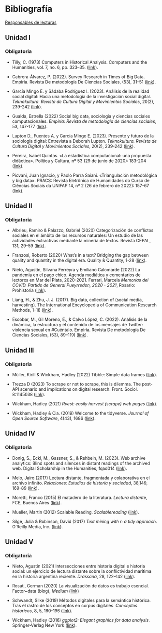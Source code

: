 # Bibliografía

[Responsables de
lecturas](https://docs.google.com/spreadsheets/d/1daRYQMJXmObIAJEE3GKJkB89YuvCS28P4jiMcUdkSIU/edit?usp=sharing "Formulario")

## Unidad I

### Obligatoria

-   Tilly, C. (1973) Computers in Historical Analysis. Computers and the
    Humanities, vol. 7, no. 6, pp. 323–35.
    ([link](https://sci-hub.se/https://www.jstor.org/stable/30199589 "Computers in Historical Analysis")).

-   Cabrera-Álvarez, P. (2022). Survey Research in Times of Big Data.
    Empiria. Revista De metodología De Ciencias Sociales, (53), 31–51
    ([link](https://revistas.uned.es/index.php/empiria/article/view/32611/24822 "Survey Research in Times of Big Data")).

-   García Mingo E. y Sádaba Rodríguez I. (2023). Análisis de la
    realidad social digital: Hacia una metodología de la investigación
    social digital. *Teknokultura. Revista de Cultura Digital y
    Movimientos Sociales*, 20(2), 239-242
    ([link](https://revistas.ucm.es/index.php/TEKN/article/view/88460/4564456566089 "Análisis de la realidad social digital: Hacia una metodología de la investigación social digital")).

-   Gualda, Estrella (2022) Social big data, sociología y ciencias
    sociales computacionales. *Empiria: Revista de metodología de
    ciencias sociales*, 53, 147-177
    ([link](https://revistas.uned.es/index.php/empiria/article/view/32631/24825 "Social big data, sociología y ciencias sociales computacionales")).

-   Lupton D., Fuentes A. y García Mingo E. (2023). Presente y futuro de
    la sociología digital: Entrevista a Deborah Lupton. *Teknokultura.
    Revista de Cultura Digital y Movimientos Sociales*, 20(2), 239-242
    ([link](https://revistas.ucm.es/index.php/TEKN/article/view/87181/4564456566105 "Presente y futuro de la sociología digital: Entrevista a Deborah Lupton")).

-   Pereira, Isabel Quintas. «La estadística computacional: una
    propuesta didáctica». Política y Cultura, nº 53 (29 de junio de
    2020): 183-204
    ([link](https://www.redalyc.org/journal/267/26763954009/html/ "La estadística computacional")).

-   Piovani, Juan Ignacio, y Paolo Parra Saiani. «Triangulación
    metodológica y big data». PRACS: Revista Eletrônica de Humanidades
    do Curso de Ciências Sociais da UNIFAP 14, nº 2 (26 de febrero de
    2022): 157-67
    ([link](https://github.com/agusnieto77/Sem-UBA/raw/master/bibliograf%C3%ADa/Piovani_Parra.pdf "Triangulación metodológica y big data")).

## Unidad II

### Obligatoria

-   Albrieu, Ramiro & Palazzo, Gabriel (2020) Categorización de
    conflictos sociales en el ámbito de los recursos naturales: Un
    estudio de las actividades extractivas mediante la minería de
    textos. Revista CEPAL, 131, 29–59
    ([link](https://repositorio.cepal.org/bitstream/handle/11362/45952/RVE131_Albrieu.pdf?sequence=1&isAllowed=y "Categorización de conflictos sociales en el ámbito de los recursos naturales")).

-   Franzosi, Roberto (2020) What’s in a text? Bridging the gap between
    quality and quantity in the digital era. Quality & Quantity, 1-28
    ([link](https://sci-hub.se/https://doi.org/10.1007/s11135-020-01067-6 "What's in a text?")).

-   Nieto, Agustín, Silvana Ferreyra y Emiliano Calomarde (2022) La
    pandemia en el pago chico. Agenda mediática y comentarios de
    lectorxs en Mar del Plata, 2020-2021. Ferrari, Marcela *Memorias del
    COVID. Partido de General Pueyrredon, 2020 - 2021*, Rosario:
    Prohistoria
    ([link](https://www.academia.edu/77606214/TIEMPOS_DE_PANDEMIA "La pandemia en el pago chico")).

-   Liang, H., & Zhu, J. J. (2017). Big data, collection of (social
    media, harvesting). The International Encyclopedia of Communication
    Research Methods, 1–18
    ([link](https://sci-hub.se/https://doi.org/10.1002/9781118901731.iecrm0015 "Big data, collection of (social media, harvesting)")).

-   Escobar, M., Gil Moreno, E., & Calvo López, C. (2022). Análisis de
    la dinámica, la estructura y el contenido de los mensajes de
    Twitter: violencia sexual en \#Cuéntalo. Empiria. Revista De
    metodología De Ciencias Sociales, (53), 89–119)
    ([link](https://revistas.uned.es/index.php/empiria/article/view/32614/25534 "Análisis de la dinámica, la estructura y el contenido de los mensajes de Twitter")).

## Unidad III

### Obligatoria

-   Müller, Kirill & Wickham, Hadley (2022) Tibble: Simple data frames
    ([link](https://cran.r-project.org/web/packages/tibble/tibble.pdf "Tibble")).

-   Trezza D (2023) To scrape or not to scrape, this is dilemma. The
    post-API scenario and implications on digital research. Front.
    Sociol. 8:1145038
    ([link](https://www.frontiersin.org/articles/10.3389/fsoc.2023.1145038/full "To scrape or not to scrape")).

-   Wickham, Hadley (2021) *Rvest: easily harvest (scrape) web pages*
    ([link](https://cran.r-project.org/web/packages/rvest/rvest.pdf "easily harvest (scrape) web pages")).

-   Wickham, Hadley & Cia. (2019) Welcome to the tidyverse. *Journal of
    Open Source Software*, 4(43), 1686
    ([link](https://doi.org/10.21105/joss.01686 "Welcome to the tidyverse")).

## Unidad IV

### Obligatoria

-   Donig, S., Eckl, M., Gassner, S., & Rehbein, M. (2023). Web archive
    analytics: Blind spots and silences in distant readings of the
    archived web. Digital Scholarship in the Humanities, fqad014
    ([link](https://doi.org/10.1093/llc/fqad014 "Web archive analytics")).

-   Melo, Jairo (2017) Lectura distante, fragmentada y colaborativa en
    el archivo infinito. *Relaciones: Estudios de historia y sociedad*,
    38,149, 169-89
    ([link](https://www.scielo.org.mx/pdf/rz/v38n149/2448-7554-rz-38-149-00169.pdf "Lectura distante, fragmentada y colaborativa en el archivo infinito")).

-   Moretti, Franco (2015) El matadero de la literatura. *Lectura
    distant*e, FCE, Buenos Aires
    ([link](https://github.com/agusnieto77/Sem-UBA/raw/master/bibliograf%C3%ADa/Moretti%20-%20El%20matadero%20de%20la%20literatura%20III.pdf "El matadero de la literatura")).

-   Mueller, Martin (2012) Scalable Reading. *Scalablereading*
    ([link](https://scalablereading.northwestern.edu/?page_id=22 "Scalable Reading")).

-   Silge, Julia & Robinson, David (2017) *Text mining with r: a tidy
    approach*. O’Reilly Media,
    Inc. ([link](https://www.tidytextmining.com/ "Text mining with r")).

## Unidad V

### Obligatoria

-   Nieto, Agustín (2021) Intersecciones entre historia digital e
    historia social: un ejercicio de lectura distante sobre la
    conflictividad marítima en la historia argentina reciente.
    *Drassana*, 28, 122–142
    ([link](https://doi.org/10.51829/Drassana.28.650 "Intersecciones entre historia digital e historia social")).

-   Rosati, German (2020) La visualización de datos es trabajo esencial.
    Factor~data (blog), *Medium*
    ([link](https://medium.com/factor-data/la-visualizaci%C3%B3n-de-datos-es-trabajo-esencial-ea7acc20b5d3 "La visualización de datos es trabajo esencial"))

-   Schwandt, Silke (2019) Métodos digitales para la semántica
    histórica. Tras el rastro de los conceptos en corpus digitales.
    *Conceptos históricos*, 8, 5, 160-196
    ([link](https://revistasacademicas.unsam.edu.ar/index.php/conhist/article/download/79/63/125 "Métodos digitales para la semántica histórica")).

-   Wickham, Hadley (2016) *ggplot2: Elegant graphics for data
    analysis*. Springer-Verlag New York
    ([link](https://github.com/agusnieto77/Sem-UBA/raw/master/bibliograf%C3%ADa/Hadley%20Wickham%20-%20ggplot2_%20Elegant%20Graphics%20for%20Data%20Analysis.pdf "ggplot2")).
